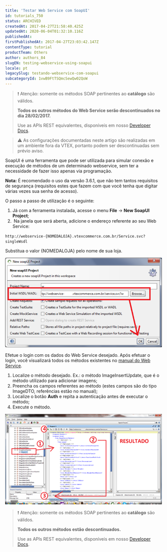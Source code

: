 ```yaml
---
title: 'Testar Web Service com SoapUI'
id: tutorials_750
status: ARCHIVED
createdAt: 2017-04-27T21:58:40.425Z
updatedAt: 2020-06-04T01:32:10.116Z
publishedAt: 
firstPublishedAt: 2017-04-27T23:03:42.147Z
contentType: tutorial
productTeam: Others
author: authors_84
slugEN: testing-webservice-using-soapui
locale: pt
legacySlug: testando-webservice-com-soapui
subcategoryId: 1vwB9FtTSQmcSewQw02QoW
---
```


>❗ Atenção: somente os métodos SOAP pertinentes ao **catálogo** são válidos.
>
> **Todos os outros métodos do Web Service serão descontinuados no dia 28/02/2017.**
>
> Use as APIs REST equivalentes, disponíveis em nosso [Developer Docs](//help.vtex.com/developer-docs/).

>⚠️ As configurações documentadas neste artigo são realizadas em um ambiente fora da VTEX, portanto podem ser descontinuadas sem prévio aviso.

SoapUI é uma ferramenta que pode ser utilizada para simular conexão e execução de métodos de um determinado webservice, sem ter a necessidade de fazer isso apenas via programação.

**Nota:** É recomendado o uso da versão 3.6.1, que não tem tantos requisitos de segurança (requisitos estes que fazem com que você tenha que digitar várias vezes sua senha de acesso).

O passo a passo de utilização é o seguinte:
1. Já com a ferramenta instalada, acesse o menu **File** -> **New SoapUI Project**;
2.  Na janela que será aberta, adicione o endereço referente ao seu Web Service:

`http://webservice-{NOMEDALOJA}.vtexcommerce.com.br/Service.svc?singleWsdl`

Substitua o valor {NOMEDALOJA} pelo nome de sua loja.

![](https://raw.githubusercontent.com/vtexdocs/help-center-content/refs/heads/main/docs/pt/tutorials/Projects%20&%20Integrations/Integration%20methods/testando-webservice-com-soapui_1.png)

Efetue o login com os dados do Web Service desejado. Após efetuar o login, você visualizará todos os métodos existentes no [manual do Web Service](/pt/tutorial/manual-das-classes-e-metodos-usados-no-webservice/).

1. Localize o método desejado. Ex.: o método ImageInsertUpdate, que é o método utilizado para adicionar imagens;
2. Preencha os campos referentes ao método (estes campos são do tipo ImageDTO, referências estão no manual);
3. Localize o botão **Auth** e repita a autenticação antes de executar o método;
4. Execute o método.

![](https://raw.githubusercontent.com/vtexdocs/help-center-content/refs/heads/main/docs/pt/tutorials/Projects%20&%20Integrations/Integration%20methods/testando-webservice-com-soapui_2.png)

>❗ Atenção: somente os métodos SOAP pertinentes ao **catálogo** são válidos.
>
> **Todos os outros métodos estão descontinuados.**
>
> Use as APIs REST equivalentes, disponíveis em nosso [Developer Docs](//help.vtex.com/developer-docs/).
